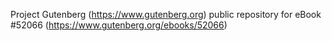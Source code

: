 Project Gutenberg (https://www.gutenberg.org) public repository for
eBook #52066 (https://www.gutenberg.org/ebooks/52066)
